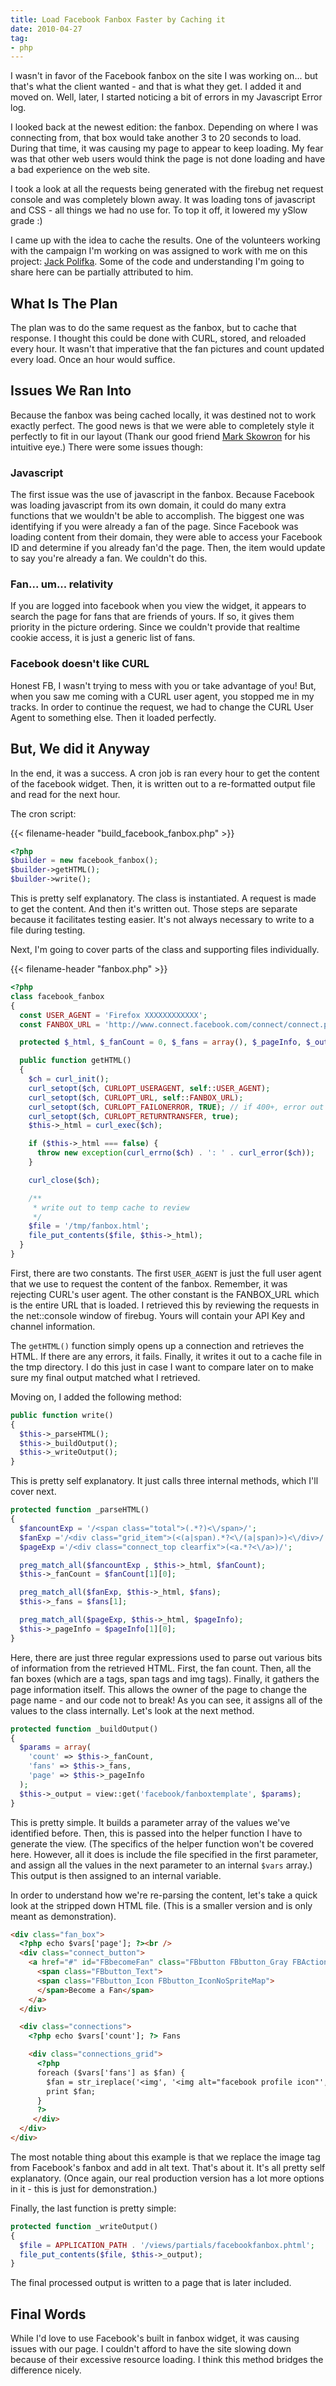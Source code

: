 ```yaml
---
title: Load Facebook Fanbox Faster by Caching it
date: 2010-04-27
tag:
- php
---
```

I wasn't in favor of the Facebook fanbox on the site I was working on... but that's what the client wanted - and that is what they get.  I added it and moved on.  Well, later, I started noticing a bit of errors in my Javascript Error log.  

<!--more-->

I looked back at the newest edition: the fanbox.  Depending on where I was connecting from, that box would take another 3 to 20 seconds to load.  During that time, it was causing my page to appear to keep loading.  My fear was that other web users would think the page is not done loading and have a bad experience on the web site.

I took a look at all the requests being generated with the firebug net request console and was completely blown away.  It was loading tons of javascript and CSS - all things we had no use for.  To top it off, it lowered my ySlow grade :)

I came up with the idea to cache the results.  One of the volunteers working with the campaign I'm working on was assigned to work with me on this project: <a href="http://www.jackpolifka.com/">Jack Polifka</a>.  Some of the code and understanding I'm going to share here can be partially attributed to him.

## What Is The Plan

The plan was to do the same request as the fanbox, but to cache that response.  I thought this could be done with CURL, stored, and reloaded every hour.  It wasn't that imperative that the fan pictures and count updated every load.  Once an hour would suffice.

## Issues We Ran Into

Because the fanbox was being cached locally, it was destined not to work exactly perfect.  The good news is that we were able to completely style it perfectly to fit in our layout (Thank our good friend <a href="http://markskowrondesign.com">Mark Skowron</a> for his intuitive eye.)  There were some issues though:

### Javascript

The first issue was the use of javascript in the fanbox.  Because Facebook was loading javascript from its own domain, it could do many extra functions that we wouldn't be able to accomplish.  The biggest one was identifying if you were already a fan of the page.  Since Facebook was loading content from their domain, they were able to access your Facebook ID and determine if you already fan'd the page.  Then, the item would update to say you're already a fan.  We couldn't do this.

### Fan... um... relativity

If you are logged into facebook when you view the widget, it appears to search the page for fans that are friends of yours.  If so, it gives them priority in the picture ordering.  Since we couldn't provide that realtime cookie access, it is just a generic list of fans.

### Facebook doesn't like CURL

Honest FB, I wasn't trying to mess with you or take advantage of you!  But, when you saw me coming with a CURL user agent, you stopped me in my tracks.  In order to continue the request, we had to change the CURL User Agent to something else.  Then it loaded perfectly.

## But, We did it Anyway

In the end, it was a success.  A cron job is ran every hour to get the content of the facebook widget.  Then, it is written out to a re-formatted output file and read for the next hour.

The cron script:

{{< filename-header "build_facebook_fanbox.php" >}}
```php
<?php
$builder = new facebook_fanbox();
$builder->getHTML();
$builder->write();
```

This is pretty self explanatory.  The class is instantiated.  A request is made to get the content.  And then it's written out.  Those steps are separate because it facilitates testing easier. It's not always necessary to write to a file during testing.

Next, I'm going to cover parts of the class and supporting files individually.

{{< filename-header "fanbox.php" >}}
```php
<?php
class facebook_fanbox
{
  const USER_AGENT = 'Firefox XXXXXXXXXXXX';
  const FANBOX_URL = 'http://www.connect.facebook.com/connect/connect.php?api_key=xxx&channel_url=xxx&id=xxx&name=&width=280&connections=8&stream=0&logobar=1';

  protected $_html, $_fanCount = 0, $_fans = array(), $_pageInfo, $_output;

  public function getHTML()
  {
    $ch = curl_init();
    curl_setopt($ch, CURLOPT_USERAGENT, self::USER_AGENT);
    curl_setopt($ch, CURLOPT_URL, self::FANBOX_URL);
    curl_setopt($ch, CURLOPT_FAILONERROR, TRUE); // if 400+, error out - don't want this
    curl_setopt($ch, CURLOPT_RETURNTRANSFER, true);
    $this->_html = curl_exec($ch);

    if ($this->_html === false) {
      throw new exception(curl_errno($ch) . ': ' . curl_error($ch));
    }

    curl_close($ch);

    /**
     * write out to temp cache to review
     */
    $file = '/tmp/fanbox.html';
    file_put_contents($file, $this->_html);
  }
}
```

First, there are two constants.  The first `USER_AGENT` is just the full user agent that we use to request the content of the fanbox.  Remember, it was rejecting CURL's user agent.  The other constant is the FANBOX_URL which is the entire URL that is loaded.  I retrieved this by reviewing the requests in the net::console window of firebug.  Yours will contain your API Key and channel information.

The `getHTML()` function simply opens up a connection and retrieves the HTML.  If there are any errors, it fails.  Finally, it writes it out to a cache file in the tmp directory.  I do this just in case I want to compare later on to make sure my final output matched what I retrieved.

Moving on, I added the following method:

```php
public function write()
{
  $this->_parseHTML();
  $this->_buildOutput();
  $this->_writeOutput();
}
```

This is pretty self explanatory. It just calls three internal methods, which I'll cover next.

```php
protected function _parseHTML()
{
  $fancountExp = '/<span class="total">(.*?)<\/span>/';
  $fanExp ='/<div class="grid_item">(<(a|span).*?<\/(a|span)>)<\/div>/';
  $pageExp ='/<div class="connect_top clearfix">(<a.*?<\/a>)/';

  preg_match_all($fancountExp , $this->_html, $fanCount);
  $this->_fanCount = $fanCount[1][0];

  preg_match_all($fanExp, $this->_html, $fans);
  $this->_fans = $fans[1];

  preg_match_all($pageExp, $this->_html, $pageInfo);
  $this->_pageInfo = $pageInfo[1][0];
}
```

Here, there are just three regular expressions used to parse out various bits of information from the retrieved HTML.  First, the fan count.  Then, all the fan boxes (which are a tags, span tags and img tags).  Finally, it gathers the page information itself.  This allows the owner of the page to change the page name - and our code not to break!  As you can see, it assigns all of the values to the class internally.  Let's look at the next method.

```php
protected function _buildOutput()
{
  $params = array(
    'count' => $this->_fanCount, 
    'fans' => $this->_fans, 
    'page' => $this->_pageInfo
  );
  $this->_output = view::get('facebook/fanboxtemplate', $params);
}
```

This is pretty simple.  It builds a parameter array of the values we've identified before.  Then, this is passed into the helper function I have to generate the view.  (The specifics of the helper function won't be covered here.  However, all it does is include the file specified in the first parameter, and assign all the values in the next parameter to an internal `$vars` array.)  This output is then assigned to an internal variable.

In order to understand how we're re-parsing the content, let's take a quick look at the stripped down HTML file.  (This is a smaller version and is only meant as demonstration).

```html
<div class="fan_box">
  <?php echo $vars['page']; ?><br />
  <div class="connect_button">
    <a href="#" id="FBbecomeFan" class="FBbutton FBbutton_Gray FBActionButton">
      <span class="FBbutton_Text">
      <span class="FBbutton_Icon FBbutton_IconNoSpriteMap">
      </span>Become a Fan</span>
    </a>
  </div>

  <div class="connections">
    <?php echo $vars['count']; ?> Fans

    <div class="connections_grid">
      <?php
      foreach ($vars['fans'] as $fan) {
        $fan = str_ireplace('<img', '<img alt="facebook profile icon"', $fan);
        print $fan;
      }
      ?>
     </div>
  </div>
</div>
```

The most notable thing about this example is that we replace the image tag from Facebook's fanbox and add in alt text. That's about it.  It's all pretty self explanatory.  (Once again, our real production version has a lot more options in it - this is just for demonstration.)

Finally, the last function is pretty simple:

```php
protected function _writeOutput()
{
  $file = APPLICATION_PATH . '/views/partials/facebookfanbox.phtml';
  file_put_contents($file, $this->_output);
}
```

The final processed output is written to a page that is later included.

## Final Words

While I'd love to use Facebook's built in fanbox widget, it was causing issues with our page.  I couldn't afford to have the site slowing down because of their excessive resource loading.  I think this method bridges the difference nicely.
